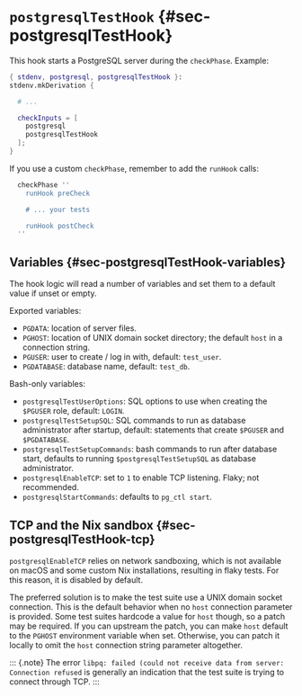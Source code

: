 
# `postgresqlTestHook` {#sec-postgresqlTestHook}

This hook starts a PostgreSQL server during the `checkPhase`. Example:

```nix
{ stdenv, postgresql, postgresqlTestHook }:
stdenv.mkDerivation {

  # ...

  checkInputs = [
    postgresql
    postgresqlTestHook
  ];
}
```

If you use a custom `checkPhase`, remember to add the `runHook` calls:
```nix
  checkPhase ''
    runHook preCheck

    # ... your tests

    runHook postCheck
  ''
```

## Variables {#sec-postgresqlTestHook-variables}

The hook logic will read a number of variables and set them to a default value if unset or empty.

Exported variables:

 - `PGDATA`: location of server files.
 - `PGHOST`: location of UNIX domain socket directory; the default `host` in a connection string.
 - `PGUSER`: user to create / log in with, default: `test_user`.
 - `PGDATABASE`: database name, default: `test_db`.

Bash-only variables:

 - `postgresqlTestUserOptions`: SQL options to use when creating the `$PGUSER` role, default: `LOGIN`.
 - `postgresqlTestSetupSQL`: SQL commands to run as database administrator after startup, default: statements that create `$PGUSER` and `$PGDATABASE`.
 - `postgresqlTestSetupCommands`: bash commands to run after database start, defaults to running `$postgresqlTestSetupSQL` as database administrator.
 - `postgresqlEnableTCP`: set to `1` to enable TCP listening. Flaky; not recommended.
 - `postgresqlStartCommands`: defaults to `pg_ctl start`.

## TCP and the Nix sandbox {#sec-postgresqlTestHook-tcp}

`postgresqlEnableTCP` relies on network sandboxing, which is not available on macOS and some custom Nix installations, resulting in flaky tests.
For this reason, it is disabled by default.

The preferred solution is to make the test suite use a UNIX domain socket connection. This is the default behavior when no `host` connection parameter is provided.
Some test suites hardcode a value for `host` though, so a patch may be required. If you can upstream the patch, you can make `host` default to the `PGHOST` environment variable when set. Otherwise, you can patch it locally to omit the `host` connection string parameter altogether.

::: {.note}
The error `libpq: failed (could not receive data from server: Connection refused` is generally an indication that the test suite is trying to connect through TCP.
:::

